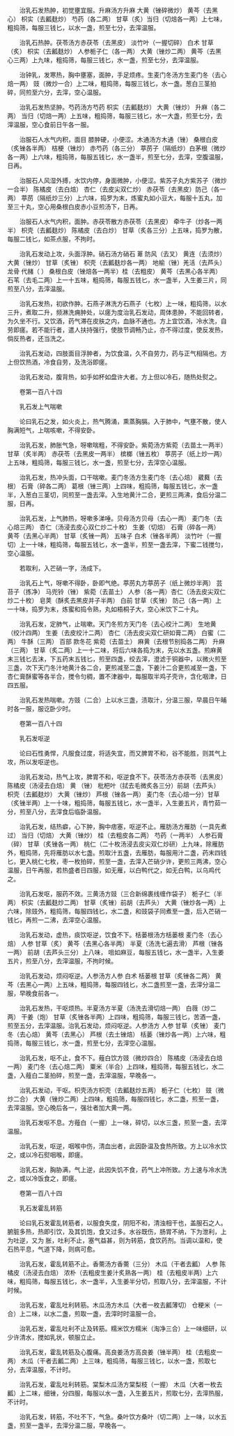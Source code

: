 <!-- { "loadSidebar": true } -->
　　治乳石发热肿，初觉壅宜服。升麻汤方升麻 大黄（锉碎微炒） 黄芩（去黑心） 枳实（去瓤麸炒） 芍药（各二两） 甘草（炙）当归（切焙各一两）上七味，粗捣筛，每服三钱匕，以水一盏，煎至七分，去滓温服。

　　治乳石热肿。茯苓汤方赤茯苓（去黑皮） 淡竹叶（一握切碎） 白术 甘草（炙） 枳实（去瓤麸炒） 人参栀子仁（各一两） 大黄（锉炒二两） 黄芩（去黑心三两）上九味，粗捣筛，每服三钱匕，水一盏，煎至七分，去滓温服。

　　治钟乳，发寒热，胸中壅塞，面肿，手足烦疼。生麦门冬汤方生麦门冬（去心焙一两） 豉（微炒一合）上二味，粗捣筛，每服三钱匕，水一盏。葱白三茎拍碎，同煎至六分，去滓，空心温服。

　　治乳石发热坚肿。芍药汤方芍药 枳实（去瓤麸炒） 大黄（锉炒） 升麻（各二两） 当归（切焙一两）上五味，粗捣筛，每服三钱匕，水一大盏，煎至七分，去滓温服，空心食前日午各一服。

　　治服石人水气内积，面目 膝肿硬，小便涩。木通汤方木通（锉） 桑根白皮（炙锉各半两） 桔梗（锉炒） 赤芍药（各三分） 葶苈子（隔纸炒）白茅根（微炒各一两）上六味，粗捣筛，每服五钱匕，水一盏半，煎至七分，去滓，空腹温服，日再。

　　治服石人风湿外搏，水饮内停，身面微肿，小便涩。紫苏子丸方紫苏子（微炒一合半） 陈橘皮（去白焙） 杏仁（去皮尖双仁炒） 赤茯苓（去黑皮）防己（各一两） 葶苈（隔纸炒三分）上六味，捣罗为末，炼蜜丸如小豆大，每服十五丸，加至三十丸，空心用桑根白皮赤小豆煎汤下，日再。

　　治服石人水气内积，面肿。赤茯苓散方赤茯苓（去黑皮） 牵牛子（炒各一两半） 枳壳（去瓤麸炒） 陈橘皮（去白炒） 甘草（炙各三分）上五味，捣罗为散，每服二钱匕，如茶点服，不拘时。

　　治乳石发动上攻，头面浮肿。硝石汤方硝石 萆 防风（去叉） 黄连（去须炒） 大黄（锉炒） 甘草（炙锉） 枳壳（去瓤麸炒各一两） 地榆（锉）羌活（去芦头） 龙骨 代赭（ ） 桑根白皮（锉焙各一两半）桂（去粗皮） 黄芩（去黑心各半两） 石苇（去毛二两）上一十五味，粗捣筛，每服五钱匕，水一盏半，入生姜三片，同煎至八分，去滓温服。

　　治乳石发热，初欲作肿。石燕子淋洗方石燕子（七枚）上一味，粗捣筛，以水三升，煮取二升，频淋洗痈肿处，以瘥为度治乳石发动，周体患肿，不能回转者，为久坐不行。又饮酒，药气滞在皮肤之内，血脉不通也。方上宜饮酒，冷水洗，自劳即瘥。若不能行者，遣人扶持强行，使肢节调畅乃止，亦不得过度，使反发热，倘反热者，还当洗之。

　　治乳石发动，四肢面目浮肿者，为饮食温，久不自劳力，药与正气相隔也。方上但饮热酒，冷食自劳，及洗浴即瘥。

　　治乳石发动，腹背热，如手如杯如盘许大者。方上但以冷石，随热处熨之。

　　卷第一百八十四

　　乳石发上气喘嗽

　　论曰乳石之发，如火炎上，热气腾涌，熏蒸胸膈。入于肺中，气壅不散，使人胸满短气，上喘咳嗽，不得安卧。

　　治乳石发，肺胀气急，呀嗽喘粗，不得安卧。紫菀汤方紫菀（去苗土一两半） 甘草（炙半两） 赤茯苓（去黑皮一两半） 槟榔（锉五枚） 葶苈子（纸上炒一两）上五味，粗捣筛，每服三钱匕，水一盏，煎至七分，去滓空心温服。

　　治乳石发，热冲头面，口干喘嗽。麦门冬汤方生麦门冬（去心焙） 葳蕤（去根） 石膏（碎各二两） 葛根（锉三两）上四味，粗捣筛，每服五钱匕，水一盏半，入葱白三茎切，同煎至一盏去滓。入生地黄汁二合，更煎三两沸，食后分温二服，日再。

　　治乳石发，上气肺热，呀嗽多涕唾。贝母汤方贝母（去心一两） 麦门冬（去心焙三两） 杏仁（汤浸去皮心双仁炒二十枚） 生姜（切焙） 石膏（碎各一两） 黄芩（去黑心半两） 甘草（炙锉一两） 五味子 白术（锉各半两） 淡竹叶（一握切）上一十味，粗捣筛，每服五钱匕，水一盏半，煎至一盏去滓，下蜜二钱搅匀，空心温服。

　　若取利，入芒硝一字，汤成下。

　　治乳石上气，呀嗽不得卧，卧即气绝。葶苈丸方葶苈子（纸上微炒半两） 芸苔子（拣净） 马兜铃（锉） 紫菀（去苗土） 人参（各一两）杏仁（汤去皮尖双仁炒二十枚） 皂荚（酥炙去黑皮并子半两） 白前 甘草（炙锉） 防己（各一两）上一十味，捣罗为末，炼蜜和捣令熟，丸如梧桐子大，空心米饮下二十丸。

　　治乳石发，定肺气，止喘嗽。天门冬煎方天门冬（去心绞汁二两） 生地黄（绞汁四两） 生姜（去皮绞汁二两） 杏仁（汤去皮尖双仁研如膏二两） 白蜜（二两） 牛酥（三两） 百部 款冬花 紫菀（去苗土） 麻黄（去根节别捣各二两） 升麻（三两） 甘草（炙二两）上一十二味，将后六味各捣为末，先以水五盏。煎麻黄末三钱匕去沫，下五药末五钱匕，煎至四盏，绞去滓，澄滤于铜器中，以微火煎至三盏，次下天门冬汁地黄汁各二合，更煎减至二盏，下姜汁二合更煎减至一盏，下杏仁膏酥蜜等各半合，搅令匀稠，置不津器中，每服取半鸡子壳许，含化咽津，日四五服。

　　治乳石发热喘嗽。方豉（二合）上以水三盏，渍取汁，分温三服，早晨日午晡时各一服，服讫卧少时。

　　卷第一百八十四

　　乳石发呕逆

　　论曰石性勇悍，凡服食过度，将适失宜，而又脾胃不和，谷不能胜，则其气上攻，所以发呕逆也。

　　治乳石发动，热气上攻，脾胃不和，呕逆食不下。茯苓汤方赤茯苓（去黑皮） 陈橘皮（汤浸去白焙） 黄 （锉） 枇杷叶（拭去毛微炙各三分）前胡（去芦头） 枳壳（去瓤麸炒） 大黄（锉炒） 芦根（锉各一两） 麦门冬（去心焙一分）甘草（炙锉半两）上一十味，粗捣筛，每服五钱匕，水一盏半，入生姜五片，青竹茹一分，煎至八分，去滓食后临卧温服。

　　治乳石发，结热癖，心下肿，胸中痞塞，呕逆不止。雁肪汤方雁肪（一具先煮过） 当归（切焙） 大黄（锉炒） 桂（去粗皮各二两） 芍药（一两半） 人参石膏（碎） 甘草（炙锉各一两） 桃仁（二十枚汤浸去皮尖双仁炒研）上九味，除雁肪外，粗捣筛，先将雁肪以水七盏。煎取汁五盏，去雁肪，每服用汁二盏，药末四钱匕，更入桃仁七枚，枣一枚拍碎，煎至一盏，去滓入芒硝少许，更煎三两沸，空心温服，日午再服，若热盛者日四服，如无雁，以白鸭代之，如无白鸭，以乌鸡代之。

　　治乳石发呕，服药不效。三黄汤方豉（三合新绵裹线缠作袋子） 栀子仁（半两） 枳实（去瓤麸炒二两） 甘草（炙锉）前胡（去芦头） 大黄（锉炒各一两）上六味，除豉外，粗捣筛，每服四钱匕，水二盏，和豉袋子同煮至一盏，后入芒硝一钱匕，再煎一二沸，去滓空心温服。

　　治乳石发动，虚热，痰饮呕逆，饮食不下。栝蒌根汤方栝蒌根 麦门冬（去心焙） 人参 甘草（炙） 黄芩（去黑心各半两） 半夏（汤洗七遍去滑） 芦根（锉各一两） 前胡（去芦头三分）上八味， 咀如麻豆，每服五钱匕，水一盏半，入生姜五片，煎至八分，去滓温服，不拘时候。

　　治乳石发动，烦闷呕逆。人参汤方人参 白术 栝蒌根 甘草（炙锉各二两） 黄芩（去黑心一两）上五味，粗捣筛，每服四钱匕，水二盏煎至一盏，去滓分温二服，早晚食前各一。

　　治乳石发热，干呕烦热。半夏汤方半夏（汤洗去滑切焙一两） 白薇（炒二两） 干姜（炮） 甘草（炙锉各半两）上四味，粗捣筛，每服三钱匕，苦酒一盏，煎至五分，去滓温服。治乳石发动，烦闷呕逆。人参汤方 人参 甘草（炙锉） 麦门冬（去心焙） 黄芩（去黑心） 芦根（去土锉焙） 栝蒌（锉炒各一两）上六味，粗捣筛，每服三钱匕，水一盏，煎至七分，去滓空心温服。

　　治乳石发，呕不止，食不下。薤白饮方豉（微炒四合） 陈橘皮（汤浸去白焙一两） 麦门冬（去心焙二两） 粟米（半合）上四味，粗捣筛，每服五钱匕，水二盏，入薤白二茎拍碎，煎至一盏，去滓温服，早晚各一。

　　治乳石发动，干呕。枳壳汤方枳壳（去瓤麸炒五两） 栀子仁（七枚） 豉（微炒二合） 大黄（锉炒二两）上四味，粗捣筛，每服四钱匕，水二盏，煎至一盏，去滓温服。空心晚后各一，强壮者加大黄一两。

　　治乳石发呕不息。方薤白（一握）上一味，碎切，以水三盏，煎至一盏，去滓温服。

　　治乳石发，呕逆，咽喉中伤，清血出者，此因卧温及食热所致。方上以冷水饮之，或以冷石熨咽喉，即瘥。

　　治乳石发，胸胁满，气上逆，此因失饥不食，药气上冲所致。方上速与冷水洗之，或以冷饭食之，即瘥。

　　卷第一百八十四

　　乳石发霍乱转筋

　　论曰乳石发霍乱转筋者，以服食失度，阴阳不和，清浊相干也，盖服石之人。腑脏多热，热即引饮，及其饥饱，食又过多。水谷既伤，肠胃不纳，下为泄利，上为吐逆，又为 胀，吐利不止，塞气益甚，则为转筋，食饮药剂。当调以温和，使石热平息，气道下降，则病可愈。

　　治乳石发，霍乱转筋不止。香薷汤方香薷（三分） 木瓜（干者去瓤） 人参 陈橘皮（汤浸去白焙） 浓朴（去粗皮生姜汁炙熟各一两） 桂（去粗皮半两）上六味，粗捣筛，每服五钱匕，水一盏半，入生姜半分切，煎取八分，去滓温服，不计时候。

　　治乳石发，霍乱吐利转筋。木瓜汤方木瓜（大者一枚去瓤薄切） 仓粳米（一合）上二味，以水二盏，煎取一盏，去滓时时温服一合。

　　治乳石发，霍乱吐利不止及转筋。糯米饮方糯米（淘净三合）上一味细研，以少许清水，搅如乳状，顿服立止。

　　治乳石发，霍乱转筋及心腹痛。高良姜汤方高良姜（锉半两） 桂（去粗皮一两） 木瓜（干者去瓤二两）上三味，粗捣筛，每服三钱匕，以水一盏，煎取七分，去滓温服，不计时。

　　治乳石发，霍乱吐利转筋。棠梨木瓜汤方棠梨枝（一握） 木瓜（大者一枚去瓤）上二味，细锉，分四服，每服以水一盏，入生姜五片，煎取七分，去滓热服，不计时。

　　治乳石发，转筋，不吐不下，气急。桑叶饮方桑叶（切二两）上一味，以水五盏，煎至一盏半，去滓分温二服，早晚各一。

